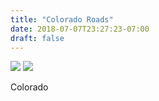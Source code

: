 ```yaml
---
title: "Colorado Roads"
date: 2018-07-07T23:27:23-07:00
draft: false
---
```


![](https://d17enza3bfujl8.cloudfront.net/DSCF0207.jpg)
![](https://d17enza3bfujl8.cloudfront.net/DSCF0211.jpg)

Colorado
